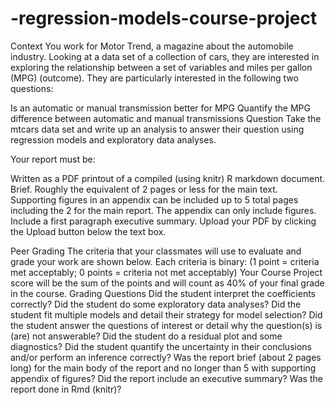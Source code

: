 # -regression-models-course-project
Context
You work for Motor Trend, a magazine about the automobile industry. Looking at a data set of a collection of cars, they are interested in exploring the relationship between a set of variables and miles per gallon (MPG) (outcome). They are particularly interested in the following two questions:

Is an automatic or manual transmission better for MPG
Quantify the MPG difference between automatic and manual transmissions
Question
Take the mtcars data set and write up an analysis to answer their question using regression models and exploratory data analyses.

Your report must be:

Written as a PDF printout of a compiled (using knitr) R markdown document.
Brief. Roughly the equivalent of 2 pages or less for the main text. Supporting figures in an appendix can be included up to 5 total pages including the 2 for the main report. The appendix can only include figures.
Include a first paragraph executive summary.
Upload your PDF by clicking the Upload button below the text box.

Peer Grading
The criteria that your classmates will use to evaluate and grade your work are shown below. 
Each criteria is binary: (1 point = criteria met acceptably; 0 points = criteria not met acceptably)
Your Course Project score will be the sum of the points and will count as 40% of your final grade in the course.
Grading Questions
Did the student interpret the coefficients correctly?
Did the student do some exploratory data analyses?
Did the student fit multiple models and detail their strategy for model selection?
Did the student answer the questions of interest or detail why the question(s) is (are) not answerable?
Did the student do a residual plot and some diagnostics?
Did the student quantify the uncertainty in their conclusions and/or perform an inference correctly?
Was the report brief (about 2 pages long) for the main body of the report and no longer than 5 with supporting appendix of figures?
Did the report include an executive summary?
Was the report done in Rmd (knitr)?
